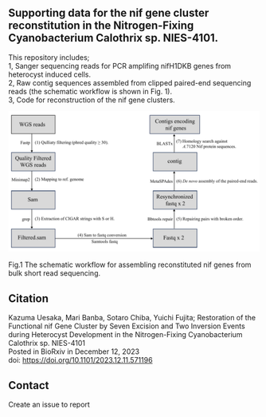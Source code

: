 ## Supporting data for the nif gene cluster reconstitution in the Nitrogen-Fixing Cyanobacterium Calothrix sp. NIES-4101. 

   
This repository includes;  
1, Sanger sequencing reads for PCR amplifing nifH1DKB genes from heterocyst induced cells.  
2, Raw contig sequences assembled from clipped paired-end sequencing reads (the schematic workflow is shown in Fig. 1).   
3, Code for reconstruction of the nif gene clusters.

<p><img src="/img/Sup.Fig.2.pdf" alt="Sup.Fig.1" /></p>
Fig.1 The schematic workflow for assembling reconstituted nif genes from bulk short read sequencing. 

## Citation  
Kazuma Uesaka, Mari Banba, Sotaro Chiba,  Yuichi Fujita; Restoration of the Functional nif Gene Cluster by Seven Excision and Two Inversion Events during Heterocyst Development in the Nitrogen-Fixing Cyanobacterium Calothrix sp. NIES-4101  
Posted in BioRxiv in December 12, 2023  
doi: https://doi.org/10.1101/2023.12.11.571196
 
## Contact
Create an issue to report

